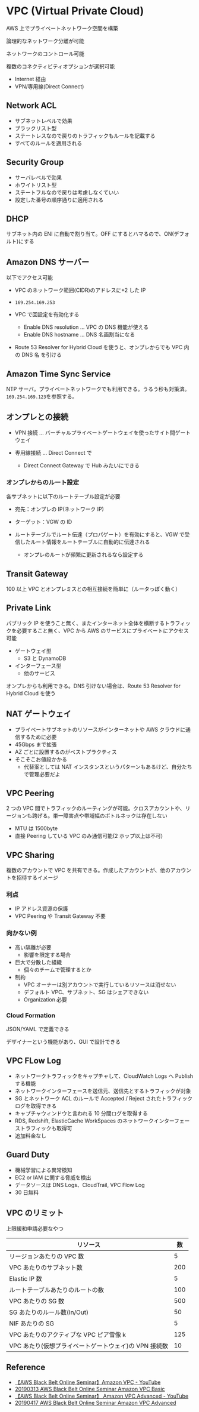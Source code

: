 # VPC (Virtual Private Cloud)

AWS 上でプライベートネットワーク空間を構築

論理的なネットワーク分離が可能

ネットワークのコントロール可能

複数のコネクティビティオプションが選択可能

- Internet 経由
- VPN/専用線(Direct Connect)

## Network ACL

- サブネットレベルで効果
- ブラックリスト型
- ステートレスなので戻りのトラフィックもルールを記載する
- すべてのルールを適用される

## Security Group

- サーバレベルで効果
- ホワイトリスト型
- ステートフルなので戻りは考慮しなくていい
- 設定した番号の順序通りに適用される

## DHCP

サブネット内の ENI に自動で割り当て。OFF にするとハマるので、ON(デフォルト)にする

## Amazon DNS サーバー

以下でアクセス可能

- VPC のネットワーク範囲(CIDR)のアドレスに+2 した IP
- `169.254.169.253`
- VPC で回設定を有効化する

  - Enable DNS resolution ... VPC の DNS 機能が使える
  - Enable DNS hostname ... DNS 名画割当になる

- Route 53 Resolver for Hybrid Cloud を使うと、オンプレからでも VPC 内の DNS 名 を引ける

## Amazon Time Sync Service

NTP サーバ。プライベートネットワークでも利用できる。うるう秒も対策済。`169.254.169.123`を参照する。

## オンプレとの接続

- VPN 接続 ... バーチャルプライベートゲートウェイを使ったサイト間ゲートウェイ

- 専用線接続 ... Direct Connect で
  - Direct Connect Gateway で Hub みたいにできる

### オンプレからのルート設定

各サブネットに以下のルートテーブル設定が必要

- 宛先：オンプレの IP(ネットワーク IP)
- ターゲット：VGW の ID

- ルートテーブルでルート伝達（プロパゲート）を有効にすると、VGW で受信したルート情報をルートテーブルに自動的に伝達される
  - オンプレのルートが頻繁に更新されるなら設定する

## Transit Gateway

100 以上 VPC とオンプレミスとの相互接続を簡単に（ルータっぽく動く）

## Private Link

パブリック IP を使うこと無く、またインターネット全体を横断するトラフィックを必要すること無く、VPC から AWS のサービスにプライベートにアクセス可能

- ゲートウェイ型
  - S3 と DynamoDB
- インターフェース型
  - 他のサービス

オンプレからも利用できる。DNS 引けない場合は、Route 53 Resolver for Hybrid Cloud を使う

## NAT ゲートウェイ

- プライベートサブネットのリソースがインターネットや AWS クラウドに通信するために必要
- 45Gbps まで拡張
- AZ ごとに設置するのがベストプラクティス
- そこそこお値段かかる
  - 代替案としては NAT インスタンスというパターンもあるけど、自分たちで管理必要だよ

## VPC Peering

2 つの VPC 間でトラフィックのルーティングが可能。クロスアカウントや、リージョンも跨げる。単一障害点や帯域幅のボトルネックは存在しない

- MTU は 1500byte
- 直接 Peering している VPC のみ通信可能(2 ホップ以上は不可)

## VPC Sharing

複数のアカウントで VPC を共有できる。作成したアカウントが、他のアカウントを招待するイメージ

### 利点

- IP アドレス資源の保護
- VPC Peering や Transit Gateway 不要

### 向かない例

- 高い隔離が必要
  - 影響を限定する場合
- 巨大で分散した組織
  - 個々のチームで管理するとか
- 制約
  - VPC オーナーは別アカウントで実行しているリソースは消せない
  - デフォルト VPC、サブネット、SG はシェアできない
  - Organization 必要

### Cloud Formation

JSON/YAML で定義できる

デザイナーという機能があり、GUI で設計できる

## VPC FLow Log

- ネットワークトラフィックをキャプチャして、CloudWatch Logs へ Publish する機能
- ネットワークインターフェースを送信元、送信先とするトラフィックが対象
- SG とネットワーク ACL のルールで Accepted / Reject されたトラフィックログを取得できる
- キャプチャウィンドウと言われる 10 分間ログを取得する
- RDS, Redshift, ElasticCache WorkSpaces のネットワークインターフェーストラフィックも取得可
- 追加料金なし

## Guard Duty

- 機械学習による異常検知
- EC2 or IAM に関する脅威を検出
- データソースは DNS Logs、CloudTrail, VPC Flow Log
- 30 日無料

## VPC のリミット

上限緩和申請必要なやつ

| リソース                                              | 数  |
| ----------------------------------------------------- | --- |
| リージョンあたりの VPC 数                             | 5   |
| VPC あたりのサブネット数                              | 200 |
| Elastic IP 数                                         | 5   |
| ルートテーブルあたりのルートの数                      | 100 |
| VPC あたりの SG 数                                    | 500 |
| SG あたりのルール数(In/Out)                           | 50  |
| NIF あたりの SG                                       | 5   |
| VPC あたりのアクティブな VPC ピア雪像 k               | 125 |
| VPC あたり(仮想プライベートゲートウェイ)の VPN 接続数 | 10  |

## Reference

- [【AWS Black Belt Online Seminar】Amazon VPC - YouTube](https://www.youtube.com/watch?v=aHEVvsk6pkI&list=PLzWGOASvSx6FIwIC2X1nObr1KcMCBBlqY&index=24&t=0s)
- [20190313 AWS Black Belt Online Seminar Amazon VPC Basic](https://www.slideshare.net/AmazonWebServicesJapan/20190313-aws-black-belt-online-seminar-amazon-vpc-basic)
- [【AWS Black Belt Online Seminar】 Amazon VPC Advanced - YouTube](https://www.youtube.com/watch?v=WCq_2-zkV44&list=PLzWGOASvSx6FIwIC2X1nObr1KcMCBBlqY&index=19&t=3s)
- [20190417 AWS Black Belt Online Seminar Amazon VPC Advanced](https://www.slideshare.net/AmazonWebServicesJapan/20190417-aws-black-belt-online-seminar-amazon-vpc-advanced)
